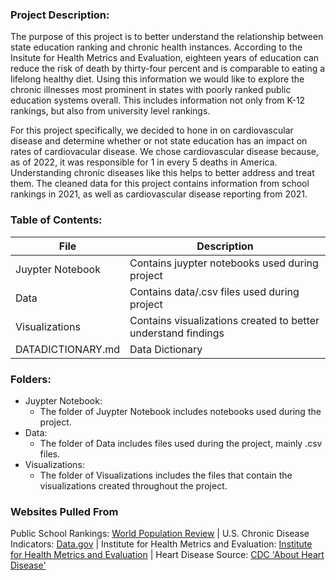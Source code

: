 ### Project Description:
The purpose of this project is to better understand the relationship between state education ranking and chronic health instances. According to the Insitute for Health Metrics and Evaluation, eighteen years of education can reduce the risk of death by thirty-four percent and is comparable to eating a lifelong healthy diet. Using this information we would like to explore the chronic illnesses most prominent in states with poorly ranked public education systems overall. This includes information not only from K-12 rankings, but also from university level rankings.

For this project specifically, we decided to hone in on cardiovascular disease and determine whether or not state education has an impact on rates of cardiovacular disease. We chose cardiovascular disease because, as of 2022, it was responsible for 1 in every 5 deaths in America. Understanding chronic diseases like this helps to better address and treat them. The cleaned data for this project contains information from school rankings in 2021, as well as cardiovascular disease reporting from 2021. 
 
### Table of Contents:
| File | Description |
|------------------|----------------------------|
| Juypter Notebook | Contains juypter notebooks used during project |
| Data | Contains data/.csv files used during project | 
| Visualizations | Contains visualizations created to better understand findings |
|DATADICTIONARY.md | Data Dictionary |


### Folders:
- Juypter Notebook:
  - The folder of Juypter Notebook includes notebooks used during the project.
- Data:
  - The folder of Data includes files used during the project, mainly .csv files.
- Visualizations:
  - The folder of Visualizations includes the files that contain the visualizations created throughout the project.

### Websites Pulled From
Public School Rankings: [World Population Review](https://worldpopulationreview.com/state-rankings/public-school-rankings-by-state) |
U.S. Chronic Disease Indicators: [Data.gov](https://catalog.data.gov/dataset/u-s-chronic-disease-indicators) |
Institute for Health Metrics and Evaluation: [Institute for Health Metrics and Evaluation](https://www.healthdata.org/news-events/newsroom/news-releases/learning-life-higher-level-education-lower-risk-dying#:~:text=18%20years%20of%20education%20reduces,per%20day%20for%2010%20years.) | Heart Disease Source: [CDC 'About Heart Disease'](https://www.cdc.gov/heart-disease/about/?CDC_AAref_Val=https://www.cdc.gov/heartdisease/about.htm)


